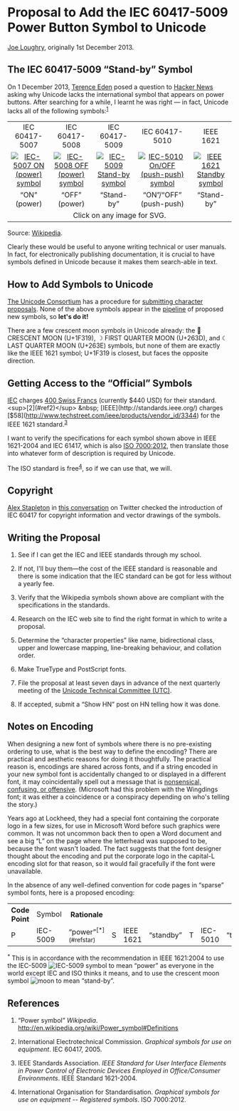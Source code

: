 Proposal to Add the IEC 60417-5009 Power Button Symbol to Unicode
=================================================================

[Joe Loughry](mailto:joe.loughry@stx.ox.ac.uk), originally 1st December 2013.

The IEC 60417-5009 &ldquo;Stand-by&rdquo; Symbol
------------------------------------------------

On 1 December 2013, [Terence Eden](http://shkspr.mobi/blog/) posed a question to
[Hacker News](https://news.ycombinator.com/item?id=6828102) asking why Unicode lacks
the international symbol that appears on power buttons. After searching for a while,
I learnt he was right &mdash; in fact, Unicode lacks all of the following
symbols:<sup>[1](#ref1)</sup>

<table>
<tr>
<td align="center">IEC 60417-5007</td>
<td align="center">IEC 60417-5008</td>
<td align="center">IEC 60417-5009</td>
<td align="center">IEC 60417-5010</td>
<td align="center">IEEE 1621</td>
</tr>
<tr>
<td align="center"><a
href="http://en.wikipedia.org/wiki/File:IEC5007_On_Symbol.svg"><img
src="https://github.com/jloughry/Unicode/raw/master/100px-h-IEC5007_On_Symbol.png"
alt="IEC-5007 ON (power) symbol"></a></td>
<td align="center"><a
href="http://en.wikipedia.org/wiki/File:IEC5008_Off_Symbol.svg"><img
src="https://github.com/jloughry/Unicode/raw/master/100px-IEC5008_Off_Symbol.png"
alt="IEC-5008 OFF (power) symbol"></a></td>
<td align="center"><a
href="http://en.wikipedia.org/wiki/File:IEC5009_Standby_Symbol.svg"><img
src="https://github.com/jloughry/Unicode/raw/master/100px-IEC5009_Standby_Symbol.png"
alt="IEC-5009 Stand-by symbol"></a></td>
<td align="center"><a
href="http://en.wikipedia.org/wiki/File:IEC5010_On_Off_Symbol.svg"><img
src="https://github.com/jloughry/Unicode/raw/master/100px-IEC5010_On_Off_Symbol.png"
alt="IEC-5010 On/OFF (push-push) symbol"></a></td>
<td align="center"><a
href="http://en.wikipedia.org/wiki/File:Astronomical_symbol_for_the_moon.svg"><img
src="https://github.com/jloughry/Unicode/raw/master/100px-Astronomical_symbol_for_the_moon.png"
alt="IEEE 1621 Standby symbol"></a></td>
</tr>
<tr>
<td align="center">&ldquo;ON&rdquo; (power)</td>
<td align="center">&ldquo;OFF&rdquo; (power)</td>
<td align="center">&ldquo;Stand-by&rdquo;</td>
<td align="center">&ldquo;ON&rdquo;/&ldquo;OFF&rdquo; (push-push)</td>
<td align="center">&ldquo;Stand-by&rdquo;</td>
</tr>
<tr><td align="center" colspan="5">Click on any image for SVG.</td></tr>
</table>

Source: [Wikipedia](http://en.wikipedia.org/wiki/Power_symbol).

Clearly these would be useful to anyone writing technical or user manuals. In fact, for
electronically publishing documentation, it is crucial to have symbols defined in
Unicode because it makes them search-able in text.

How to Add Symbols to Unicode
---------------------------------------

[The Unicode Consortium](http://www.unicode.org/) has a procedure for
[submitting character proposals](http://www.unicode.org/pending/proposals.html). None of
the above symbols appear in the [pipeline](http://www.unicode.org/pending/proposals.html)
of proposed new symbols, so **let's do it!**

There are a few crescent moon symbols in Unicode already: the &#x1f319;
CRESCENT MOON (U+1F319), &#x263D; FIRST QUARTER MOON (U+263D), and
&#x263E; LAST QUARTER MOON (U+263E) symbols, but none of them are exactly
like the IEEE 1621 symbol; U+1F319 is closest, but faces the opposite direction.

Getting Access to the &ldquo;Official&rdquo; Symbols
----------------------------------------------------

[IEC](http://www.iec.ch/) charges
[400 Swiss Francs](http://webstore.iec.ch/webstore/webstore.nsf/artnum/029221)
(currently $440 USD) for their standard.<sup>[2](#ref2)</sup> &nbsp;
[IEEE](http://standards.ieee.org/) charges
[$58](http://www.techstreet.com/ieee/products/vendor_id/3344) for the
IEEE 1621 standard.<sup>[3](#ref3)</sup>

I want to verify the specifications for each symbol shown above in IEEE 1621-2004
and IEC 61417, which is also
[ISO 7000:2012](http://www.iso.org/iso/home/store/catalogue_tc/catalogue_detail.htm?csnumber=60898),
then translate those into whatever form of description is required by Unicode.

The ISO standard is free<sup>[4](#ref4)</sup>, so if we can use that, we will.

Copyright
---------

[Alex Stapleton](https://twitter.com/alexstapleton) in
[this conversation](https://twitter.com/alexstapleton/status/407468582860111873)
on Twitter checked the introduction of IEC 60417 for copyright information and
vector drawings of the symbols.

Writing the Proposal
--------------------

1. See if I can get the IEC and IEEE standards through my school.

2. If not, I'll buy them&mdash;the cost of the IEEE standard is reasonable and
there is some indication that the IEC standard can be got for less without a
yearly fee.

3. Verify that the Wikipedia symbols shown above are compliant with the
specifications in the standards.

4. Research on the IEC web site to find the right format in which to write
a proposal.

5. Determine the &ldquo;character properties&rdquo; like name, bidirectional
class, upper and lowercase mapping, line-breaking behaviour, and collation order.

6. Make TrueType and PostScript fonts.

7. File the proposal at least seven days in advance of the next quarterly meeting
of the [Unicode Technical Committee (UTC)](http://unicode.org/consortium/utc.html).

8. If accepted, submit a &ldquo;Show HN&rdquo; post on HN telling how it was done.

Notes on Encoding
-----------------

When designing a new font of symbols where there is no pre-existing ordering to use, what is the
best way to define the encoding? There are practical and aesthetic reasons for doing it
thoughtfully. The practical reason is, encodings are shared across fonts, and if a string encoded
in your new symbol font is accidentally changed to or displayed in a different font, it may
coincidentally spell out a message that is
[nonsensical, confusing, or offensive](http://www.snopes.com/rumors/wingdings.asp).
(Microsoft had this problem with the Wingdings font; it was either a coincidence or a conspiracy
depending on who's telling the story.)

Years ago at Lockheed, they had a special font containing the corporate logo in a few sizes,
for use in Microsoft Word before such graphics were common. It was not uncommon back then to
open a Word document and see a big &ldquo;L&rdquo; on the page where the letterhead was
supposed to be, because the font wasn't loaded. The fact suggests that the font designer
thought about the encoding and put the corporate logo in the capital-L encoding slot for
that reason, so it would fail gracefully if the font were unavailable.

In the absence of any well-defined convention for code pages in &ldquo;sparse&rdquo;
symbol fonts, here is a proposed encoding:
<table>
<tr><th>Code Point</th><td>Symbol</th><th>Rationale</th></tr>
<tr>
<td>P</td><td>IEC-5009</td><td>&ldquo;power&rdquo;<sup>[*](#refstar)</sup></td>
<td>S</td><td>IEEE 1621</td><td>&ldquo;standby&rdquo;</td>
<td>T</td><td>IEC-5010</td><td>&ldquo;toggle&rdquo;</td>
<td>0</td><td>IEC-5008</td><td>binary &ldquo;0&rdquo;</td>
<td>1</td><td>IEC-5007</td><td>binary &ldquo;1&rdquo;</td>
</tr>
</table>

<sup>*</sup> <a name="refstar"/>This is in accordance with the recommendation in
IEEE 1621:2004 to use the IEC-5009
![IEC-5009](https://github.com/jloughry/Unicode/raw/master/18px-IEC5009_Standby_Symbol.svg.png)
symbol to mean &ldquo;power&rdquo; as everyone in the world except IEC and ISO thinks it means,
and to use the crescent moon symbol
![moon](https://github.com/jloughry/Unicode/raw/master/18px-Astronomical_symbol_for_the_moon.svg.png)
to mean &ldquo;stand-by&rdquo;.

References
----------

1. <a name="ref1"/>&ldquo;Power symbol&rdquo; *Wikipedia*.
http://en.wikipedia.org/wiki/Power_symbol#Definitions

2. <a name="ref2"/>International Electrotechnical Commission.
*Graphical symbols for use on equipment*. IEC 60417, 2005.

3. <a name="ref3"/>IEEE Standards Association. *IEEE Standard for
User Interface Elements in Power Control of Electronic Devices Employed
in Office/Consumer Environments*. IEEE Standard 1621-2004.

4. <a name="ref4"/>International Organisation for Standardisation. *Graphical
symbols for use on equipment -- Registered symbols*. ISO 7000:2012.


